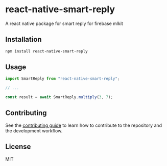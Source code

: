 # react-native-smart-reply

A react native package for smart reply for firebase mlkit

## Installation

```sh
npm install react-native-smart-reply
```

## Usage

```js
import SmartReply from "react-native-smart-reply";

// ...

const result = await SmartReply.multiply(3, 7);
```

## Contributing

See the [contributing guide](CONTRIBUTING.md) to learn how to contribute to the repository and the development workflow.

## License

MIT

